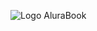 ![Logo AluraBook](https://user-images.githubusercontent.com/42558174/177017171-4df61a45-a23c-423f-93a5-1d824acbd7c9.png)
